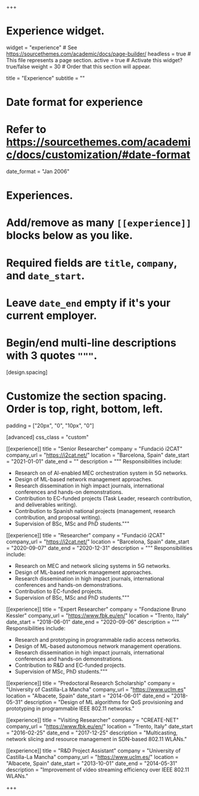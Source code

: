 +++
# Experience widget.
widget = "experience"  # See https://sourcethemes.com/academic/docs/page-builder/
headless = true  # This file represents a page section.
active = true  # Activate this widget? true/false
weight = 30  # Order that this section will appear.

title = "Experience"
subtitle = ""

# Date format for experience
#   Refer to https://sourcethemes.com/academic/docs/customization/#date-format
date_format = "Jan 2006"

# Experiences.
#   Add/remove as many `[[experience]]` blocks below as you like.
#   Required fields are `title`, `company`, and `date_start`.
#   Leave `date_end` empty if it's your current employer.
#   Begin/end multi-line descriptions with 3 quotes `"""`.

[design.spacing]
  # Customize the section spacing. Order is top, right, bottom, left.
  padding = ["20px", "0", "10px", "0"]
  
[advanced]
  css_class = "custom"

[[experience]]
  title = "Senior Researcher"
  company = "Fundació i2CAT"
  company_url = "https://i2cat.net/"
  location = "Barcelona, Spain"
  date_start = "2021-01-01"
  date_end = ""
  description = """ Responsibilities include:
  
  * Research on of AI-enabled MEC orchestration system in 5G networks.
  * Design of ML-based network management approaches.
  * Research dissemination in high impact journals, international conferences and hands-on demonstrations.
  * Contribution to EC-funded projects (Task Leader, research contribution, and deliverables writing).
  * Contribution to Spanish national projects (management, research contribution, and proposal writing).
  * Supervision of BSc, MSc and PhD students."""
 

[[experience]]
  title = "Researcher"
  company = "Fundació i2CAT"
  company_url = "https://i2cat.net/"
  location = "Barcelona, Spain"
  date_start = "2020-09-07"
  date_end = "2020-12-31"
  description = """ Responsibilities include:
  
  * Research on MEC and network slicing systems in 5G networks.
  * Design of ML-based network management approaches.
  * Research dissemination in high impact journals, international conferences and hands-on demonstrations.
  * Contribution to EC-funded projects.
  * Supervision of BSc, MSc and PhD students."""

[[experience]]
  title = "Expert Researcher"
  company = "Fondazione Bruno Kessler"
  company_url = "https://www.fbk.eu/en/"
  location = "Trento, Italy"
  date_start = "2018-06-01"
  date_end = "2020-09-06"
  description = """ Responsibilities include:
  
  * Research and prototyping in programmable radio access networks.
  * Design of ML-based autonomous network management operations.
  * Research dissemination in high impact journals, international conferences and hands-on demonstrations.
  * Contribution to R&D and EC-funded projects.
  * Supervision of MSc, PhD students."""

[[experience]]
  title = "Predoctoral Research Scholarship"
  company = "University of Castilla-La Mancha"
  company_url =  "https://www.uclm.es"
  location = "Albacete, Spain"
  date_start = "2014-06-01"
  date_end = "2018-05-31"
  description = "Design of ML algorithms for QoS provisioning and prototyping in programmable IEEE 802.11 networks."

[[experience]]
  title = "Visiting Researcher"
  company = "CREATE-NET"
  company_url = "https://www.fbk.eu/en/"
  location = "Trento, Italy"
  date_start = "2016-02-25"
  date_end = "2017-12-25"
  description = "Multicasting, network slicing and resource management in SDN-based 802.11 WLANs."

[[experience]]
  title = "R&D Project Assistant"
  company = "University of Castilla-La Mancha"
  company_url = "https://www.uclm.es/"
  location = "Albacete, Spain"
  date_start = "2013-10-01"
  date_end = "2014-05-31"
  description = "Improvement of video streaming efficiency over IEEE 802.11 WLANs."

+++

